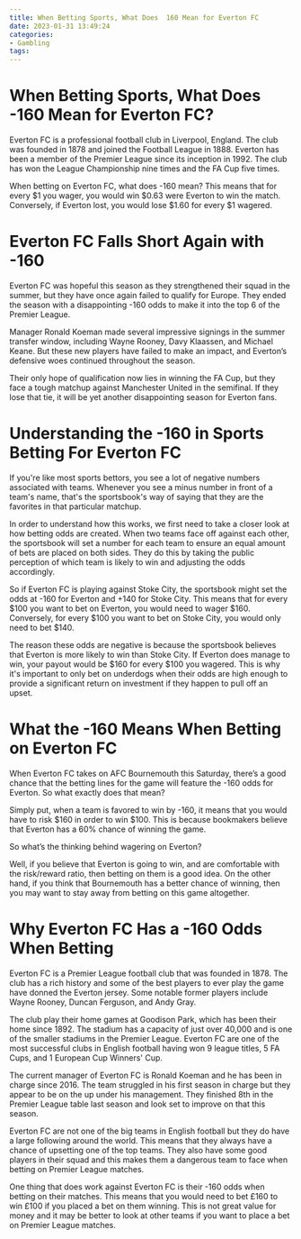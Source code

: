 ```yaml
---
title: When Betting Sports, What Does  160 Mean for Everton FC
date: 2023-01-31 13:49:24
categories:
- Gambling
tags:
---
```



#  When Betting Sports, What Does -160 Mean for Everton FC?

Everton FC is a professional football club in Liverpool, England. The club was founded in 1878 and joined the Football League in 1888. Everton has been a member of the Premier League since its inception in 1992. The club has won the League Championship nine times and the FA Cup five times.

When betting on Everton FC, what does -160 mean? This means that for every $1 you wager, you would win $0.63 were Everton to win the match. Conversely, if Everton lost, you would lose $1.60 for every $1 wagered.

#  Everton FC Falls Short Again with -160

Everton FC was hopeful this season as they strengthened their squad in the summer, but they have once again failed to qualify for Europe. They ended the season with a disappointing -160 odds to make it into the top 6 of the Premier League.

Manager Ronald Koeman made several impressive signings in the summer transfer window, including Wayne Rooney, Davy Klaassen, and Michael Keane. But these new players have failed to make an impact, and Everton’s defensive woes continued throughout the season.

Their only hope of qualification now lies in winning the FA Cup, but they face a tough matchup against Manchester United in the semifinal. If they lose that tie, it will be yet another disappointing season for Everton fans.

#  Understanding the -160 in Sports Betting For Everton FC

If you're like most sports bettors, you see a lot of negative numbers associated with teams. Whenever you see a minus number in front of a team's name, that's the sportsbook's way of saying that they are the favorites in that particular matchup.

In order to understand how this works, we first need to take a closer look at how betting odds are created. When two teams face off against each other, the sportsbook will set a number for each team to ensure an equal amount of bets are placed on both sides. They do this by taking the public perception of which team is likely to win and adjusting the odds accordingly.

So if Everton FC is playing against Stoke City, the sportsbook might set the odds at -160 for Everton and +140 for Stoke City. This means that for every $100 you want to bet on Everton, you would need to wager $160. Conversely, for every $100 you want to bet on Stoke City, you would only need to bet $140.

The reason these odds are negative is because the sportsbook believes that Everton is more likely to win than Stoke City. If Everton does manage to win, your payout would be $160 for every $100 you wagered. This is why it's important to only bet on underdogs when their odds are high enough to provide a significant return on investment if they happen to pull off an upset.

#  What the -160 Means When Betting on Everton FC

When Everton FC takes on AFC Bournemouth this Saturday, there’s a good chance that the betting lines for the game will feature the -160 odds for Everton. So what exactly does that mean?

Simply put, when a team is favored to win by -160, it means that you would have to risk $160 in order to win $100. This is because bookmakers believe that Everton has a 60% chance of winning the game.

So what’s the thinking behind wagering on Everton?

Well, if you believe that Everton is going to win, and are comfortable with the risk/reward ratio, then betting on them is a good idea. On the other hand, if you think that Bournemouth has a better chance of winning, then you may want to stay away from betting on this game altogether.

#  Why Everton FC Has a -160 Odds When Betting

Everton FC is a Premier League football club that was founded in 1878. The club has a rich history and some of the best players to ever play the game have donned the Everton jersey. Some notable former players include Wayne Rooney, Duncan Ferguson, and Andy Gray.

The club play their home games at Goodison Park, which has been their home since 1892. The stadium has a capacity of just over 40,000 and is one of the smaller stadiums in the Premier League. Everton FC are one of the most successful clubs in English football having won 9 league titles, 5 FA Cups, and 1 European Cup Winners' Cup.

The current manager of Everton FC is Ronald Koeman and he has been in charge since 2016. The team struggled in his first season in charge but they appear to be on the up under his management. They finished 8th in the Premier League table last season and look set to improve on that this season.

Everton FC are not one of the big teams in English football but they do have a large following around the world. This means that they always have a chance of upsetting one of the top teams. They also have some good players in their squad and this makes them a dangerous team to face when betting on Premier League matches.

One thing that does work against Everton FC is their -160 odds when betting on their matches. This means that you would need to bet £160 to win £100 if you placed a bet on them winning. This is not great value for money and it may be better to look at other teams if you want to place a bet on Premier League matches.